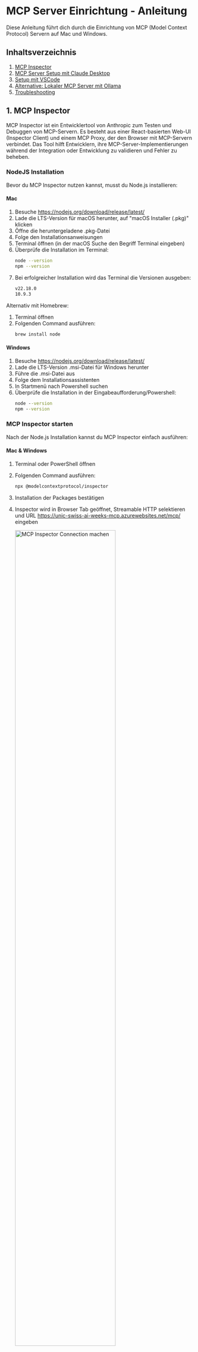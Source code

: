 # MCP Server Einrichtung - Anleitung

Diese Anleitung führt dich durch die Einrichtung von MCP (Model Context Protocol) Servern auf Mac und Windows.

## Inhaltsverzeichnis

1. [MCP Inspector](#1-mcp-inspector)
2. [MCP Server Setup mit Claude Desktop](#2-mcp-server-setup-mit-claude-desktop)
3. [Setup mit VSCode](#3-setup-mit-vscode)
4. [Alternative: Lokaler MCP Server mit Ollama](#4-alternative-lokaler-mcp-server-mit-ollama)
5. [Troubleshooting](#troubleshooting)

## 1. MCP Inspector

MCP Inspector ist ein Entwicklertool von Anthropic zum Testen und Debuggen von MCP-Servern. Es besteht aus einer React-basierten Web-UI (Inspector Client) und einem MCP Proxy, der den Browser mit MCP-Servern verbindet. Das Tool hilft Entwicklern, ihre MCP-Server-Implementierungen während der Integration oder Entwicklung zu validieren und Fehler zu beheben.

### NodeJS Installation

Bevor du MCP Inspector nutzen kannst, musst du Node.js installieren:

#### Mac
1. Besuche https://nodejs.org/download/release/latest/
2. Lade die LTS-Version für macOS herunter, auf "macOS Installer (.pkg)" klicken
3. Öffne die heruntergeladene .pkg-Datei
4. Folge den Installationsanweisungen
5. Terminal öffnen (in der macOS Suche den Begriff Terminal eingeben)
6. Überprüfe die Installation im Terminal:
   ```bash
   node --version
   npm --version
   ```
7. Bei erfolgreicher Installation wird das Terminal die Versionen ausgeben:
   ```bash
   v22.18.0
   10.9.3
   ```

Alternativ mit Homebrew:
1. Terminal öffnen
2. Folgenden Command ausführen:
   ```bash
   brew install node
   ```

#### Windows
1. Besuche https://nodejs.org/download/release/latest/
2. Lade die LTS-Version .msi-Datei für Windows herunter
3. Führe die .msi-Datei aus
4. Folge dem Installationsassistenten
5. In Startmenü nach Powershell suchen
6. Überprüfe die Installation in der Eingabeaufforderung/Powershell:
   ```cmd
   node --version
   npm --version
   ```

### MCP Inspector starten

Nach der Node.js Installation kannst du MCP Inspector einfach ausführen:

#### Mac & Windows

1. Terminal oder PowerShell öffnen
2. Folgenden Command ausführen:
   ```bash
   npx @modelcontextprotocol/inspector
   ```
3. Installation der Packages bestätigen

4. Inspector wird in Browser Tab geöffnet, Streamable HTTP selektieren und URL https://unic-swiss-ai-weeks-mcp.azurewebsites.net/mcp/ eingeben
    <p align="left">
        <img src="images/mcp_inspector_connection.png" alt="MCP Inspector Connection machen" width="75%" />
    </p>

5. Connect drücken

Weitere Informationen findest du im offiziellen Repository: https://github.com/modelcontextprotocol/inspector

## 2. MCP Server Setup mit Claude Desktop (Empfohlen)

### Schritt 1: Claude Desktop installieren

Besuche https://claude.ai/download und lade Claude Desktop für dein Betriebssystem herunter:

#### Mac
- Lade die .dmg-Datei herunter
- Öffne die .dmg-Datei
- Ziehe Claude in den Programme-Ordner

#### Windows
- Lade die .exe-Datei herunter
- Führe die Installation aus
- Folge den Installationsanweisungen

### Schritt 2: Einloggen/Registrieren

Starte Claude Desktop und logge dich mit deinem Anthropic-Konto ein oder registriere dich.

### Schritt 3: Settings öffnen

Öffne die Einstellungen in Claude Desktop.

<p align="left">
    <img src="images/claude_settings.png" alt="Claude Desktop Einstellungen öffnen" width="25%" />
</p>

### Schritt 4: "Edit Config" in Developer Settings

Klicke in den Developer Settings auf "Edit Config".

<p align="left">
    <img src="images/claude_edit_config.png" alt="Auf 'Edit Config' in den Developer Settings klicken." width="50%" />
</p>

### Schritt 5: JSON-Konfiguration bearbeiten

Bearbeite die JSON-Konfiguration so, dass sie folgendermassen aussieht:


```json
{
  "mcpServers": {
    "swiss-ai-weeks-mcp": {
      "command": "npx",
      "args": [
          "mcp-remote",
          "https://unic-swiss-ai-weeks-mcp.azurewebsites.net/mcp/"
      ]
    }
  }
}
```


Oder füge diesen Teil in eine bestehende Konfiguration ein:


```json
"swiss-ai-weeks-mcp": {
    "command": "npx",
    "args": [
        "mcp-remote",
        "https://unic-swiss-ai-weeks-mcp.azurewebsites.net/mcp/"
    ]
}
```



### Schritt 6: Speichern und Claude neustarten

Speichere die Konfiguration und starte Claude Desktop neu, damit die Änderungen wirksam werden.

## 3. Setup mit VSCode

Für Entwickler, die bereits VSCode nutzen, gibt es auch eine VSCode-Integration:

### Installation und Konfiguration

1. Öffne die Command Palette mit `CMD + Shift + P`
2. Wähle "MCP: Add Server" aus
3. Wähle "HTTP" als Art von Server aus
4. Gib die URL ein (aus der JSON Konfiguration hier kopieren)
5. Gib einen Namen ein, z.B. `unic-swiss-ai-weeks-mcp`
6. Wähle aus, ob der Server überall oder nur im Workspace verfügbar sein soll
7. Mit Github Copilot Agent den MCP Server nutzen

Am Ende sollte der Server in der Konfiguration in `mcp.json` so aussehen:



```json
"unic-swiss-ai-weeks-mcp": {
    "url": "https://unic-swiss-ai-weeks-mcp.azurewebsites.net/mcp/",
    "type": "http"
}
```


## 4. Alternative: Lokaler MCP Server mit Ollama

Als Alternative kannst du auch einen MCP-Server mit einem lokalen LLM verbinden. Das ermöglicht dir mehr Kontrolle und erhöht den Schutz deiner Daten.

### Was ist Ollama?

Ollama ist ein Tool, das es ermöglicht, große Sprachmodelle (LLMs) lokal auf deinem Computer auszuführen. In Kombination mit MCPHost kannst du MCP-Server mit lokalen LLMs verwenden.

### Automatische Installation

Wir haben Installationsskripte erstellt, die den gesamten Prozess automatisieren:

#### Mac

Lade das Skript herunter und führe es aus:

```bash
curl -O https://raw.githubusercontent.com/unic/MCP-Setup-Instructions/main/mcp_install_mac.sh
chmod +x mcp_install_mac.sh
./mcp_install_mac.sh
```

**Was macht das Skript:**
- Installiert Homebrew (falls nicht vorhanden)
- Installiert Ollama und Go
- Startet den Ollama-Service
- Lädt das Qwen3:8b Modell herunter (unterstützt Tool-Calling)
- Installiert MCPHost über Go
- Erstellt die MCP-Konfigurationsdatei
- Konfiguriert die PATH-Variable

#### Windows

**Voraussetzung:** Installiere zuerst Ollama manuell von https://ollama.com/download/windows

Lade dann das PowerShell-Skript herunter und führe es als Administrator aus:

```powershell
# PowerShell als Administrator öffnen
Invoke-WebRequest -Uri "https://raw.githubusercontent.com/unic/MCP-Setup-Instructions/main/mcp_install_windows.ps1" -OutFile "mcp_install_windows.ps1"
.\mcp_install_windows.ps1
```

> **Hinweis:** Falls beim Ausführen des Skripts eine Fehlermeldung bezüglich Berechtigungen erscheint, setze die Ausführungsrichtlinie mit folgendem Befehl (nur einmal notwendig):
>
> ```powershell
> Set-ExecutionPolicy -ExecutionPolicy RemoteSigned -Scope CurrentUser
> ```

**Was macht das Skript:**
- Prüft ob Go und Ollama installiert sind
- Installiert Go automatisch (über winget, falls verfügbar)
- Lädt das Qwen3:8b Modell herunter (unterstützt Tool-Calling)
- Installiert MCPHost über Go
- Erstellt die MCP-Konfigurationsdatei
- Konfiguriert die PATH-Variable

### Manuelle Installation

#### Schritt 1: Ollama installieren

**Mac:**
```bash
brew install ollama
brew services start ollama
```

**Windows:**
Lade Ollama von https://ollama.com/download/windows herunter und installiere es.

#### Schritt 2: LLM-Modell mit Tool-Calling herunterladen

```bash
ollama run qwen2.5
# oder
ollama run qwen3:8b
```

#### Schritt 3: Go installieren

**Mac:**
```bash
brew install go
```

**Windows:**
Verwende winget oder lade Go von https://go.dev/doc/install herunter.

#### Schritt 4: MCPHost installieren

```bash
go install github.com/mark3labs/mcphost@latest
```

#### Schritt 5: Konfigurationsdatei erstellen

Erstelle eine `mcp_config.json` Datei:

```json
{
  "mcpServers": {
    "swiss-ai-weeks-mcp": {
      "command": "npx",
      "args": [
        "mcp-remote",
        "https://unic-swiss-ai-weeks-mcp.azurewebsites.net/mcp/"
      ]
    }
  }
}
```

#### Schritt 6: MCPHost starten

```bash
mcphost -m ollama:qwen2.5 --config "pfad/zur/mcp_config.json"
```

### Vorteile der lokalen Installation

- **Privatsphäre**: Alle Daten bleiben auf deinem Computer
- **Offline-Nutzung**: Funktioniert ohne Internetverbindung
- **Anpassbar**: Verschiedene Modelle und Konfigurationen möglich
- **Kostenfrei**: Keine API-Kosten für die Nutzung

---